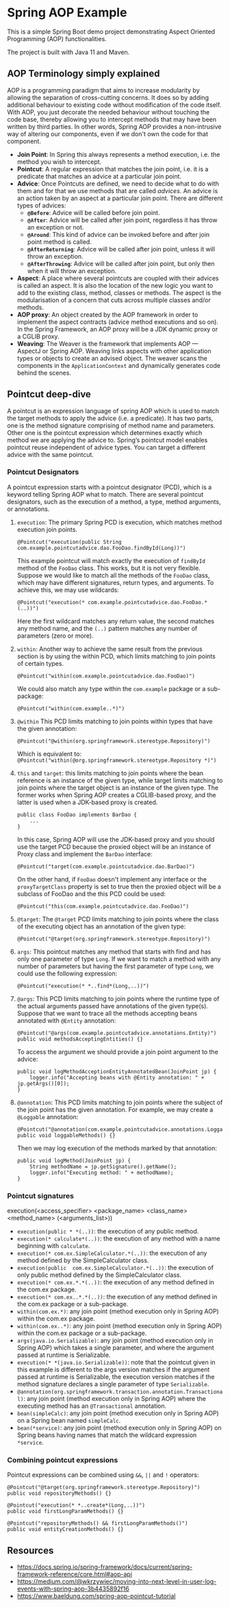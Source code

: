 # Spring AOP Example

This is a simple Spring Boot demo project demonstrating Aspect Oriented Programming (AOP) functionalities.

The project is built with Java 11 and Maven.

## AOP Terminology simply explained

AOP is a programming paradigm that aims to increase modularity by allowing the separation of cross-cutting concerns. It
does so by adding additional behaviour to existing code without modification of the code itself. With AOP, you just
decorate the needed behaviour without touching the code base, thereby allowing you to intercept methods that may have
been written by third parties. In other words, Spring AOP provides a non-intrusive way of altering our components, even
if we don't own the code for that component.

* **Join Point**: In Spring this always represents a method execution, i.e. the method you wish to intercept.
* **Pointcut**: A regular expression that matches the join point, i.e. it is a predicate that matches an advice at a
  particular join point.
* **Advice**: Once Pointcuts are defined, we need to decide what to do with them and for that we use methods that are
  called *advices*. An advice is an action taken by an aspect at a particular join point. There are different types of
  advices:
    * **<code>@Before</code>**: Advice will be called before join point.
    * **<code>@After</code>**: Advice will be called after join point, regardless it has throw an exception or not.
    * **<code>@Around</code>**: This kind of advice can be invoked before and after join point method is called.
    * **<code>@AfterReturning</code>**: Advice will be called after join point, unless it will throw an exception.
    * **<code>@AfterThrowing</code>**: Advice will be called after join point, but only then when it will throw an
      exception.
* **Aspect**: A place where several pointcuts are coupled with their advices is called an aspect. It is also the
  location of the new logic you want to add to the existing class, method, classes or methods. The aspect is the
  modularisation of a concern that cuts across multiple classes and/or methods.
* **AOP proxy**: An object created by the AOP framework in order to implement the aspect contracts (advice method
  executions and so on). In the Spring Framework, an AOP proxy will be a JDK dynamic proxy or a CGLIB proxy.
* **Weaving**: The Weaver is the framework that implements AOP — AspectJ or Spring AOP. Weaving links aspects with other
  application types or objects to create an advised object. The weaver scans the components in the `ApplicationContext`
  and dynamically generates code behind the scenes.

## Pointcut deep-dive

A pointcut is an expression language of spring AOP which is used to match the target methods to apply the advice (i.e. a
predicate). It has two parts, one is the method signature comprising of method name and parameters. Other one is the
pointcut expression which determines exactly which method we are applying the advice to. Spring’s pointcut model enables
pointcut reuse independent of advice types. You can target a different advice with the same pointcut.

### Pointcut Designators

A pointcut expression starts with a pointcut designator (PCD), which is a keyword telling Spring AOP what to match.
There are several pointcut designators, such as the execution of a method, a type, method arguments, or annotations.

<ol>
<li><code>execution</code>: The primary Spring PCD is execution, which matches method execution join points.

`@Pointcut("execution(public String com.example.pointcutadvice.dao.FooDao.findById(Long))")`

This example pointcut will match exactly the execution of `findById` method of the `FooDao` class. This works, but it is
not very flexible. Suppose we would like to match all the methods of the `FooDao` class, which may have different
signatures, return types, and arguments. To achieve this, we may use wildcards:

`@Pointcut("execution(* com.example.pointcutadvice.dao.FooDao.*(..))")`

Here the first wildcard matches any return value, the second matches any method name, and the `(..)` pattern matches any
number of parameters (zero or more).
</li>
<li><code>within</code>: Another way to achieve the same result from the previous section is by using the within PCD, which limits matching to join points of certain types.

`@Pointcut("within(com.example.pointcutadvice.dao.FooDao)")`

We could also match any type within the `com.example` package or a sub-package:

`@Pointcut("within(com.example..*)")`
</li>
<li><code>@within</code> This PCD limits matching to join points within types that have the given annotation:

`@Pointcut("@within(org.springframework.stereotype.Repository)")`

Which is equivalent to:
`@Pointcut("within(@org.springframework.stereotype.Repository *)")`
</li>
<li><code>this</code> and <code>target</code>: this limits matching to join points where the bean reference is an instance of the given type, while target limits matching to join points where the target object is an instance of the given type. The former works when Spring AOP creates a CGLIB-based proxy, and the latter is used when a JDK-based proxy is created. 

```
public class FooDao implements BarDao {
    ...
}
```

In this case, Spring AOP will use the JDK-based proxy and you should use the target PCD because the proxied object will
be an instance of Proxy class and implement the `BarDao` interface:

`@Pointcut("target(com.example.pointcutadvice.dao.BarDao)")`

On the other hand, if `FooDao` doesn't implement any interface or the `proxyTargetClass` property is set to true then
the proxied object will be a subclass of FooDao and the this PCD could be used:

`@Pointcut("this(com.example.pointcutadvice.dao.FooDao)")`
</li>
<li><code>@target</code>: The <code>@target</code> PCD limits matching to join points where the class of the executing object has an annotation of the given type:

`@Pointcut("@target(org.springframework.stereotype.Repository)")`
</li>
<li><code>args</code>: This pointcut matches any method that starts with find and has only one parameter of type <code>Long</code>. If we want to match a method with any number of parameters but having the first parameter of type <code>Long</code>, we could use the following expression:

`@Pointcut("execution(* *..find*(Long,..))")`
</li>
<li><code>@args</code>: This PCD limits matching to join points where the runtime type of the actual arguments passed have annotations of the given type(s). Suppose that we want to trace all the methods accepting beans annotated with <code>@Entity</code> annotation:

`@Pointcut("@args(com.example.pointcutadvice.annotations.Entity)")`
`public void methodsAcceptingEntities() {}`

To access the argument we should provide a join point argument to the advice:

```@Before("methodsAcceptingEntities()")
public void logMethodAcceptionEntityAnnotatedBean(JoinPoint jp) {
    logger.info("Accepting beans with @Entity annotation: " + jp.getArgs()[0]);
}
```

</li>
<li><code>@annotation</code>: This PCD limits matching to join points where the subject of the join point has the given annotation. For example, we may create a <code>@Loggable</code> annotation:

```
@Pointcut("@annotation(com.example.pointcutadvice.annotations.Loggable)")
public void loggableMethods() {}
```

</li>
Then we may log execution of the methods marked by that annotation:

```@Before("loggableMethods()")
public void logMethod(JoinPoint jp) {
    String methodName = jp.getSignature().getName();
    logger.info("Executing method: " + methodName);
}
```

</ol>

### Pointcut signatures

execution(<access_specifier> <package_name> <class_name> <method_name> (<arguments_list>))

* `execution(public * *(..))`: the execution of any public method.
* `execution(* calculate*(..))`: the execution of any method with a name beginning with `calculate`.
* `execution(* com.ex.SimpleCalculator.*(..))`: the execution of any method defined by the SimpleCalculator class.
* `execution(public  com.ex.SimpleCalculator.*(..))`: the execution of only public method defined by the
  SimpleCalculator class.
* `execution(* com.ex.*.*(..))`: the execution of any method defined in the com.ex package.
* `execution(* com.ex..*.*(..))`: the execution of any method defined in the com.ex package or a sub-package.
* `within(com.ex.*)`: any join point (method execution only in Spring AOP) within the com.ex package.
* `within(com.ex..*)`: any join point (method execution only in Spring AOP) within the com.ex package or a sub-package.
* `args(java.io.Serializable)`: any join point (method execution only in Spring AOP) which takes a single parameter, and
  where the argument passed at runtime is Serializable.
* `execution(* *(java.io.Serializable))`: note that the pointcut given in this example is different to the args version
  matches if the argument passed at runtime is Serializable, the execution version matches if the method signature
  declares a single parameter of type `Serializable`.
* `@annotation(org.springframework.transaction.annotation.Transactional)`: any join point (method execution only in
  Spring AOP) where the executing method has an `@Transactional` annotation.
* `bean(simpleCalc)`: any join point (method execution only in Spring AOP) on a Spring bean named `simpleCalc`.
* `bean(*service)`: any join point (method execution only in Spring AOP) on Spring beans having names that match the
  wildcard expression <code>*service</code>.

### Combining pointcut expressions

Pointcut expressions can be combined using `&&`, `||` and `!` operators:

```
@Pointcut("@target(org.springframework.stereotype.Repository)")
public void repositoryMethods() {}
 
@Pointcut("execution(* *..create*(Long,..))")
public void firstLongParamMethods() {}
 
@Pointcut("repositoryMethods() && firstLongParamMethods()")
public void entityCreationMethods() {}
```

## Resources

* https://docs.spring.io/spring-framework/docs/current/spring-framework-reference/core.html#aop-api
* https://medium.com/@wkrzywiec/moving-into-next-level-in-user-log-events-with-spring-aop-3b4435892f16
* https://www.baeldung.com/spring-aop-pointcut-tutorial

